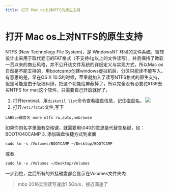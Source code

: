 ```yaml
---
title: 打开 Mac os上对NTFS的原生支持
---
```

# 打开 Mac os上对NTFS的原生支持

NTFS (New Technology File System)，是 WindowsNT 环境的文件系统，微软设计出来用于取代老旧的FAT格式（不支持4g以上的文件读写），并且保持了微软一贯以来的商业风格，并不公开该文件系统的详细定义与实现方式，所以Mac os自然是不能支持的，用bootcamp创建windows虚拟机后，分区只能读不能写入。
有意思的是，早在OS X 10.5的时候，苹果就加入了读写NTFS格式的原生支持，但是可能是由于版权纠纷，把这个功能给屏蔽掉了，所以完全没有必要花¥139去买NTFS for mac这个软件，只需要自己开启就好了。

1. 打开terminal，用`diskutil list`命令查看磁盘信息，记住磁盘名。
  ![](https://ws4.sinaimg.cn/large/006tNc79gy1filbun08afj31ki12gadp.jpg)
2. 打开`/etc/fstab`文件,写下
```
LABEL=磁盘名 none ntfs rw,auto,nobrowse
```
如果你的名字里面有空格键，就需要用\040的意思是代替空格键，如：BOOT/040CAMP
3. 添加磁盘快捷方式到桌面
```
sudo ln -s /Volumes/BOOTCAMP ~/Desktop/BOOTCAMP
```
或者
```
sudo ln -s /Volumes ~/Desktop/Volumes
```
一步到位，之后所有的外挂磁盘都会显示在Volumes文件夹内
> mbp 2016实测读写速度1.5Gb/s，接近满速了